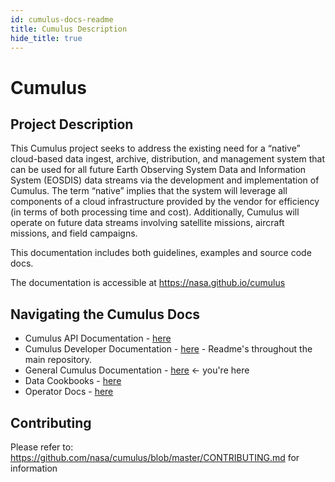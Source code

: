 ```yaml
---
id: cumulus-docs-readme
title: Cumulus Description
hide_title: true
---
```

# Cumulus

## Project Description
This Cumulus project seeks to address the existing need for a “native” cloud-based data ingest, archive, distribution, and management system that can be used for all future Earth Observing System Data and Information System (EOSDIS) data streams via the development and implementation of Cumulus. The term “native” implies that the system will leverage all components of a cloud infrastructure provided by the vendor for efficiency (in terms of both processing time and cost). Additionally, Cumulus will operate on future data streams involving satellite missions, aircraft missions, and field campaigns.

This documentation includes both guidelines, examples and source code docs.

The documentation is accessible at https://nasa.github.io/cumulus


## Navigating the Cumulus Docs

* Cumulus API Documentation - [here](https://nasa.github.io/cumulus-api)
* Cumulus Developer Documentation - [here](github.com/nasa/cumulus) - Readme's throughout the main repository.
* General Cumulus Documentation - [here](nasa.github.io/nasa/cumulus) <- you're here
* Data Cookbooks - [here](nasa.github.io/cumulus/docs/data-cookbooks/about-cookbooks)
* Operator Docs - [here](nasa.github.io/cumulus/docs/operator-docs/about-operator-docs)


## Contributing

Please refer to: https://github.com/nasa/cumulus/blob/master/CONTRIBUTING.md for information

